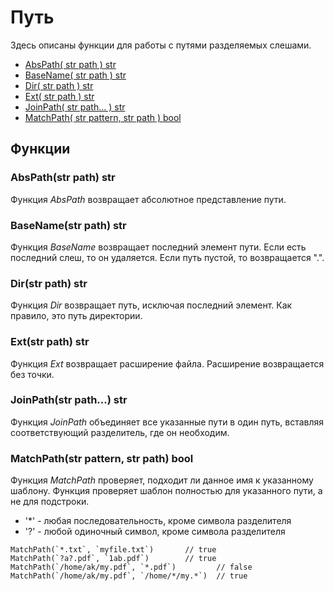 

# Путь

Здесь описаны функции для работы с путями разделяемых слешами.

* [AbsPath\( str path \) str](path.md#abspathstr-path-str)
* [BaseName\( str path \) str](path.md#basenamestr-path-str)
* [Dir\( str path \) str](path.md#dirstr-path-str)
* [Ext\( str path \) str](path.md#extstr-path-str)
* [JoinPath\( str path... \) str](path.md#joinpathstr-path-str)
* [MatchPath\( str pattern, str path \) bool](path.md#matchpathstr-pattern-str-path-bool)

## Функции

### AbsPath\(str path\) str

Функция _AbsPath_ возвращает абсолютное представление пути.

### BaseName\(str path\) str

Функция _BaseName_ возвращает последний элемент пути. Если есть последний слеш, то он удаляется. Если путь пустой, то возвращается ".".

### Dir\(str path\) str

Функция _Dir_ возвращает путь, исключая последний элемент. Как правило, это путь директории.

### Ext\(str path\) str

Функция _Ext_ возвращает расширение файла. Расширение возвращается без точки.

### JoinPath\(str path...\) str

Функция _JoinPath_ объединяет все указанные пути в один путь, вставляя соответствующий разделитель, где он необходим.

### MatchPath\(str pattern, str path\) bool

Функция _MatchPath_ проверяет, подходит ли данное имя к указанному шаблону. Функция проверяет шаблон полностью для указанного пути, а не для подстроки.

* '\*' - любая последовательность, кроме символа разделителя
* '?' - любой одиночный символ, кроме символа разделителя

```text
MatchPath(`*.txt`, `myfile.txt`)       // true
MatchPath(`?a?.pdf`, `1ab.pdf`)        // true
MatchPath(`/home/ak/my.pdf`, `*.pdf`)         // false
MatchPath(`/home/ak/my.pdf`, `/home/*/my.*`)  // true
```


